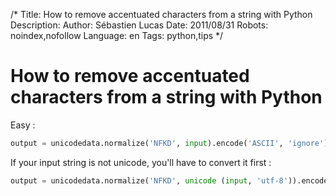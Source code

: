 /*
Title: How to remove accentuated characters from a string with Python
Description: 
Author: Sébastien Lucas
Date: 2011/08/31
Robots: noindex,nofollow
Language: en
Tags: python,tips
*/
# How to remove accentuated characters from a string with Python

Easy :
```python
output = unicodedata.normalize('NFKD', input).encode('ASCII', 'ignore')
```
If your input string is not unicode, you'll have to convert it first :
```python
output = unicodedata.normalize('NFKD', unicode (input, 'utf-8')).encode('ASCII', 'ignore')
```







